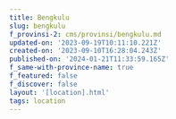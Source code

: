 ```yaml
---
title: Bengkulu
slug: bengkulu
f_provinsi-2: cms/provinsi/bengkulu.md
updated-on: '2023-09-19T10:11:10.221Z'
created-on: '2023-09-10T16:28:04.243Z'
published-on: '2024-01-21T11:33:59.165Z'
f_same-with-province-name: true
f_featured: false
f_discover: false
layout: '[location].html'
tags: location
---
```



